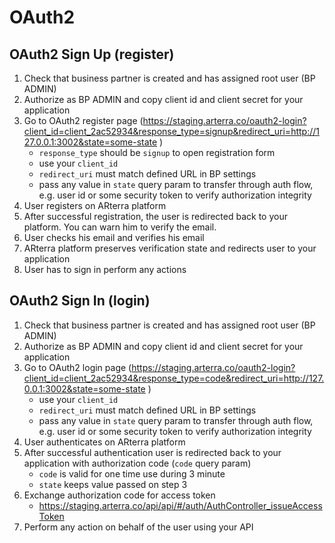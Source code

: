 # OAuth2

## OAuth2 Sign Up (register)
1. Check that business partner is created and has assigned root user (BP ADMIN)
2. Authorize as BP ADMIN and copy client id and client secret for your application
3. Go to OAuth2 register page (https://staging.arterra.co/oauth2-login?client_id=client_2ac52934&response_type=signup&redirect_uri=http://127.0.0.1:3002&state=some-state )
    - `response_type` should be `signup` to open registration form
    - use your `client_id`
    - `redirect_uri` must match defined URL in BP settings
    - pass any value in `state` query param to transfer through auth flow, e.g. user id or some security token to verify authorization integrity
4. User registers on ARterra platform
5. After successful registration, the user is redirected back to your platform. You can warn him to verify the email.
6. User checks his email and verifies his email
7. ARterra platform preserves verification state and redirects user to your application
8. User has to sign in perform any actions

## OAuth2 Sign In (login)
1. Check that business partner is created and has assigned root user (BP ADMIN)
2. Authorize as BP ADMIN and copy client id and client secret for your application
3. Go to OAuth2 login page (https://staging.arterra.co/oauth2-login?client_id=client_2ac52934&response_type=code&redirect_uri=http://127.0.0.1:3002&state=some-state )
    - use your `client_id`
    - `redirect_uri` must match defined URL in BP settings
    - pass any value in `state` query param to transfer through auth flow, e.g. user id or some security token to verify authorization integrity
4. User authenticates on ARterra platform
5. After successful authentication user is redirected back to your application with authorization code (`code` query param)
    - `code` is valid for one time use during 3 minute
    - `state` keeps value passed on step 3
6. Exchange authorization code for access token
    - https://staging.arterra.co/api/api/#/auth/AuthController_issueAccessToken
7. Perform any action on behalf of the user using your API
